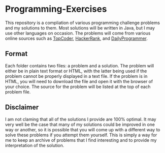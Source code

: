 # Programming-Exercises
This repository is a compliation of various programming challenge problems and my solutions to them. Most solutions will be written in Java, but I may use other languages on occasion. The problems will come from various online sources such as [TopCoder](https://www.topcoder.com), [HackerRank](https://www.hackerrank.com/), and [DailyProgrammer](https://www.reddit.com/r/dailyprogrammer).

## Format
Each folder contains two files: a problem and a solution. The problem will either be in plain text format or HTML, with the latter being used if the problem cannot be properly displayed in a text file. If the problem is in HTML, you will need to download the file and open it with the browser of your choice. The source for the problem will be listed at the top of each problem file.

## Disclaimer
I am not claming that all of the solutions I provide are 100% optimal. It may very well be the case that many of my solutions could be improved in one way or another, so it is possible that you will come up with a different way to solve these problems if you attempt them yourself. This is simply a way for me to keep an archive of problems that I find interesting and to provide my interpretation of the solution. 
